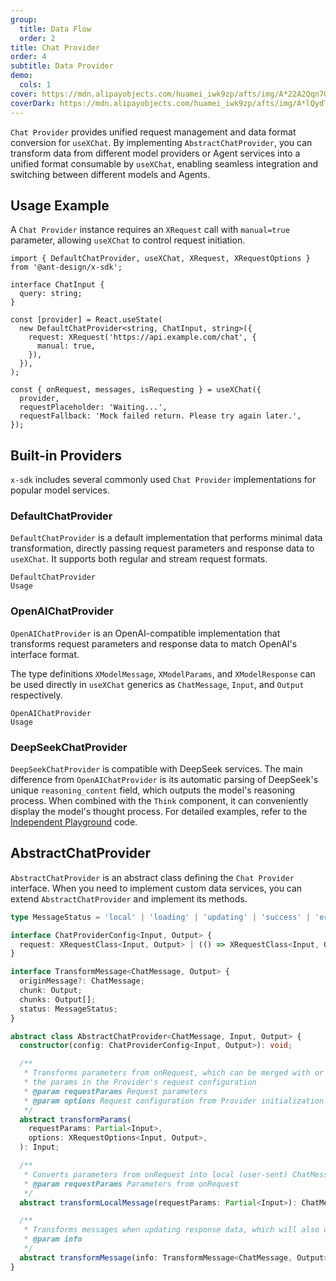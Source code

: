 ```yaml
---
group:
  title: Data Flow
  order: 2
title: Chat Provider
order: 4
subtitle: Data Provider
demo:
  cols: 1
cover: https://mdn.alipayobjects.com/huamei_iwk9zp/afts/img/A*22A2Qqn7OrEAAAAAAAAAAAAADgCCAQ/original
coverDark: https://mdn.alipayobjects.com/huamei_iwk9zp/afts/img/A*lQydTrtLz9YAAAAAAAAAAAAADgCCAQ/original
---
```


`Chat Provider` provides unified request management and data format conversion for `useXChat`. By implementing `AbstractChatProvider`, you can transform data from different model providers or Agent services into a unified format consumable by `useXChat`, enabling seamless integration and switching between different models and Agents.

## Usage Example

A `Chat Provider` instance requires an `XRequest` call with `manual=true` parameter, allowing `useXChat` to control request initiation.

```tsx | pure
import { DefaultChatProvider, useXChat, XRequest, XRequestOptions } from '@ant-design/x-sdk';

interface ChatInput {
  query: string;
}

const [provider] = React.useState(
  new DefaultChatProvider<string, ChatInput, string>({
    request: XRequest('https://api.example.com/chat', {
      manual: true,
    }),
  }),
);

const { onRequest, messages, isRequesting } = useXChat({
  provider,
  requestPlaceholder: 'Waiting...',
  requestFallback: 'Mock failed return. Please try again later.',
});
```

## Built-in Providers

`x-sdk` includes several commonly used `Chat Provider` implementations for popular model services.

### DefaultChatProvider

`DefaultChatProvider` is a default implementation that performs minimal data transformation, directly passing request parameters and response data to `useXChat`. It supports both regular and stream request formats.

<code src="./demos/x-chat/basic.tsx">DefaultChatProvider Usage</code>

### OpenAIChatProvider

`OpenAIChatProvider` is an OpenAI-compatible implementation that transforms request parameters and response data to match OpenAI's interface format.

The type definitions `XModelMessage`, `XModelParams`, and `XModelResponse` can be used directly in `useXChat` generics as `ChatMessage`, `Input`, and `Output` respectively.

<code src="./demos/x-chat/model.tsx">OpenAIChatProvider Usage</code>

### DeepSeekChatProvider

`DeepSeekChatProvider` is compatible with DeepSeek services. The main difference from `OpenAIChatProvider` is its automatic parsing of DeepSeek's unique `reasoning_content` field, which outputs the model's reasoning process. When combined with the `Think` component, it can conveniently display the model's thought process. For detailed examples, refer to the [Independent Playground](https://x.ant.design/docs/playground/independent-cn) code.

## AbstractChatProvider

`AbstractChatProvider` is an abstract class defining the `Chat Provider` interface. When you need to implement custom data services, you can extend `AbstractChatProvider` and implement its methods.

```ts
type MessageStatus = 'local' | 'loading' | 'updating' | 'success' | 'error';

interface ChatProviderConfig<Input, Output> {
  request: XRequestClass<Input, Output> | (() => XRequestClass<Input, Output>);
}

interface TransformMessage<ChatMessage, Output> {
  originMessage?: ChatMessage;
  chunk: Output;
  chunks: Output[];
  status: MessageStatus;
}

abstract class AbstractChatProvider<ChatMessage, Input, Output> {
  constructor(config: ChatProviderConfig<Input, Output>): void;

  /**
   * Transforms parameters from onRequest, which can be merged with or processed alongside
   * the params in the Provider's request configuration
   * @param requestParams Request parameters
   * @param options Request configuration from Provider initialization
   */
  abstract transformParams(
    requestParams: Partial<Input>,
    options: XRequestOptions<Input, Output>,
  ): Input;

  /**
   * Converts parameters from onRequest into local (user-sent) ChatMessage for rendering
   * @param requestParams Parameters from onRequest
   */
  abstract transformLocalMessage(requestParams: Partial<Input>): ChatMessage;

  /**
   * Transforms messages when updating response data, which will also update the messages
   * @param info
   */
  abstract transformMessage(info: TransformMessage<ChatMessage, Output>): ChatMessage;
}
```
